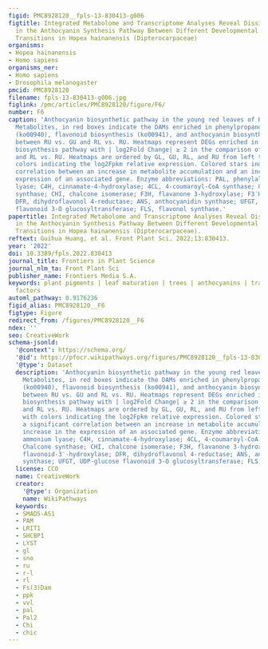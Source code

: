 ```yaml
---
figid: PMC8928120__fpls-13-830413-g006
figtitle: Integrated Metabolome and Transcriptome Analyses Reveal Dissimilarities
  in the Anthocyanin Synthesis Pathway Between Different Developmental Leaf Color
  Transitions in Hopea hainanensis (Dipterocarpaceae)
organisms:
- Hopea hainanensis
- Homo sapiens
organisms_ner:
- Homo sapiens
- Drosophila melanogaster
pmcid: PMC8928120
filename: fpls-13-830413-g006.jpg
figlink: /pmc/articles/PMC8928120/figure/F6/
number: F6
caption: 'Anthocyanin biosynthetic pathway in the young red leaves of H. hainanensis.
  Metabolites, in red boxes indicate the DAMs enriched in phenylpropanoid biosynthesis
  (ko00940), flavonoid biosynthesis (ko00941), and anthocyanin biosynthesis (ko00942)
  between RU vs. GU and RL vs. RU. Heatmaps represent DEGs enriched in anthocyanin
  biosynthesis pathway with | log2Fold Change| ≥ 2 in the comparison of RU vs. GU
  and RL vs. RU. Heatmaps are ordered by GL, GU, RL, and RU from left to right, with
  colors indicating the log2Fpkm relative expression. Colored stars indicate a significant
  correlation between an increase in metabolite accumulation and an increase in the
  expression of an associated gene. Enzyme abbreviations: PAL, phenylalanine ammonium
  lyase; C4H, cinnamate-4-hydroxylase; 4CL, 4-coumaroyl-CoA synthase; CHS, Chalcone
  synthase; CHI, chalcone isomerase; F3H, flavanone 3-hydroxylase; F3′H, flavonoid-3′-hydroxylase;
  DFR, dihydroflavonol 4-reductase; ANS, anthocyanidin synthase; UFGT, UDP-glucose
  flavonoid 3-O glucosyltransferase; FLS, flavonol synthase.'
papertitle: Integrated Metabolome and Transcriptome Analyses Reveal Dissimilarities
  in the Anthocyanin Synthesis Pathway Between Different Developmental Leaf Color
  Transitions in Hopea hainanensis (Dipterocarpaceae).
reftext: Guihua Huang, et al. Front Plant Sci. 2022;13:830413.
year: '2022'
doi: 10.3389/fpls.2022.830413
journal_title: Frontiers in Plant Science
journal_nlm_ta: Front Plant Sci
publisher_name: Frontiers Media S.A.
keywords: plant pigments | leaf maturation | trees | anthocyanins | transcription
  factors
automl_pathway: 0.9176236
figid_alias: PMC8928120__F6
figtype: Figure
redirect_from: /figures/PMC8928120__F6
ndex: ''
seo: CreativeWork
schema-jsonld:
  '@context': https://schema.org/
  '@id': https://pfocr.wikipathways.org/figures/PMC8928120__fpls-13-830413-g006.html
  '@type': Dataset
  description: 'Anthocyanin biosynthetic pathway in the young red leaves of H. hainanensis.
    Metabolites, in red boxes indicate the DAMs enriched in phenylpropanoid biosynthesis
    (ko00940), flavonoid biosynthesis (ko00941), and anthocyanin biosynthesis (ko00942)
    between RU vs. GU and RL vs. RU. Heatmaps represent DEGs enriched in anthocyanin
    biosynthesis pathway with | log2Fold Change| ≥ 2 in the comparison of RU vs. GU
    and RL vs. RU. Heatmaps are ordered by GL, GU, RL, and RU from left to right,
    with colors indicating the log2Fpkm relative expression. Colored stars indicate
    a significant correlation between an increase in metabolite accumulation and an
    increase in the expression of an associated gene. Enzyme abbreviations: PAL, phenylalanine
    ammonium lyase; C4H, cinnamate-4-hydroxylase; 4CL, 4-coumaroyl-CoA synthase; CHS,
    Chalcone synthase; CHI, chalcone isomerase; F3H, flavanone 3-hydroxylase; F3′H,
    flavonoid-3′-hydroxylase; DFR, dihydroflavonol 4-reductase; ANS, anthocyanidin
    synthase; UFGT, UDP-glucose flavonoid 3-O glucosyltransferase; FLS, flavonol synthase.'
  license: CC0
  name: CreativeWork
  creator:
    '@type': Organization
    name: WikiPathways
  keywords:
  - SMAD5-AS1
  - PAM
  - LRIT1
  - SHCBP1
  - LYST
  - gl
  - sno
  - ru
  - r-l
  - rl
  - Fs(3)Dam
  - ppk
  - vvl
  - pal
  - Pal2
  - Chi
  - chic
---
```

